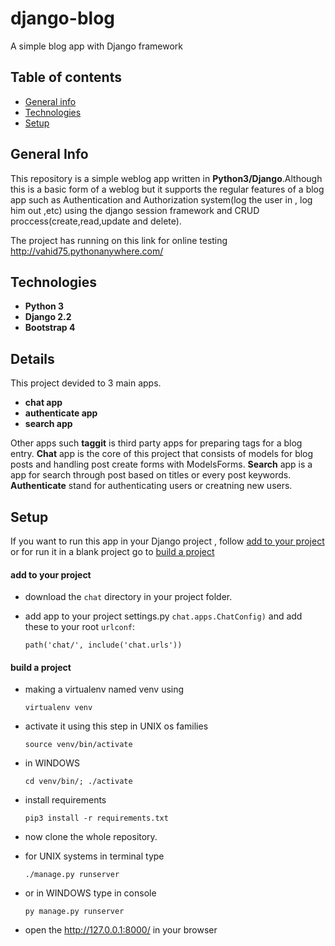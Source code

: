# django-blog

A simple blog app with Django framework


## Table of contents
* [General info](#general-info)
* [Technologies](#technologies)
* [Setup](#setup)


## General Info
This repository is a simple weblog app written in **Python3/Django**.Although this is a basic form of a weblog but it supports the regular features of a blog app such as Authentication and Authorization system(log the user in , log him out ,etc) using the django session framework and CRUD proccess(create,read,update and delete).


The project has running on this link for online testing  http://vahid75.pythonanywhere.com/



## Technologies
* **Python 3**
* **Django 2.2**
* **Bootstrap 4**









## Details


This project devided to 3 main apps.
* **chat app**
* **authenticate app**
* **search app**

Other apps such **taggit** is third party apps for preparing tags for a blog entry.
**Chat** app is the core of this project that consists of models for blog posts and handling post create forms with ModelsForms.
**Search** app is a app for search through post based on titles or every post keywords.
**Authenticate** stand for authenticating users or creatning new users.  





## Setup



If you want to run this app in your Django project , follow [add to your project](#add-to-your-project) or for run it in a blank project go to [build a project](#build-a-project)



#### add to your project

- download the ```chat```  directory in your project folder.

- add app to your project settings.py ```chat.apps.ChatConfig)``` and add these to your root ```urlconf```:

  ```path('chat/', include('chat.urls'))```



#### build a project

- making a virtualenv named venv using 

  ```virtualenv venv ```	
  
- activate it using this step in UNIX os families

  ```source venv/bin/activate```
  
- in WINDOWS

  ```cd venv/bin/; ./activate```
  
- install requirements 
  

  ```pip3 install -r requirements.txt```

- now clone the whole repository.
- for UNIX systems in terminal type

  ```./manage.py runserver```
  
- or in WINDOWS type in console 

  ```py manage.py runserver```
  
- open the http://127.0.0.1:8000/ in your browser
